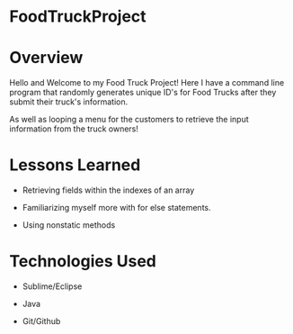 # FoodTruckProject

# Overview
Hello and Welcome to my Food Truck Project! Here I have a command line program that randomly generates unique ID's for Food Trucks after they submit their truck's information. 

As well as looping a menu for the customers to retrieve the input information from the truck owners!


# Lessons Learned
- Retrieving fields within the indexes of an array

- Familiarizing myself more with for else statements.

- Using nonstatic methods

# Technologies Used
- Sublime/Eclipse

- Java

- Git/Github
